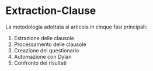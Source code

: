 # Extraction-Clause
La metodologia adottata si articola in cinque fasi principali:

1. Estrazione delle clausole
2. Processamento delle clausole
3. Creazione del questionario
4. Automazione con Dylan
5. Confronto dei risultati
